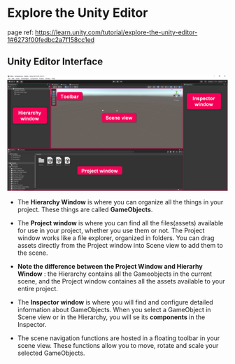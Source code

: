 # Explore the Unity Editor

page ref: https://learn.unity.com/tutorial/explore-the-unity-editor-1#6273f00fedbc2a7f158cc1ed

## Unity Editor Interface

<img src="unity_editor_interface.png" />

- The **Hierarchy Window** is where you can organize all the things in your project. These things are called **GameObjects**.

- The **Project window** is where you can find all the files(assets) available for use in your project, whether you use them or not. The Project window works like a file explorer, organized in folders. You can drag assets directly from the Project window into Scene view to add them to the scene.

- **Note the difference between the Project Window and Hierarhy Window** : the Hierarchy contains all the Gameobjects in the current scene, and the Project window containes all the assets available to your entire project.

- The **Inspector window** is where you will find and configure detailed information about GameObjects. When you select a GameObject in Scene view or in the Hierarchy, you will se its **components** in the Inspector.

- The scene navigation functions are hosted in a floating toolbar in your scene view. These functions allow you to move, rotate and scale your selected GameObjects.
